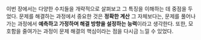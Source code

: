 이번 장에서는 다양한 수치들을 개략적으로 살펴보고 그 특징을 이해하는 데 중점을 두었다. 
문제를 해결하는 과정에서 중요한 것은 **정확한 계산** 그 자체보다는, 문제를 풀어나가는 과정에서 **예측하고 가정하며 해결 방향을 설정하는 능력**이라고 생각한다. 
또한, 모호함을 줄여가는 과정이 문제 해결의 핵심이라는 점을 다시금 느낄 수 있었다.
